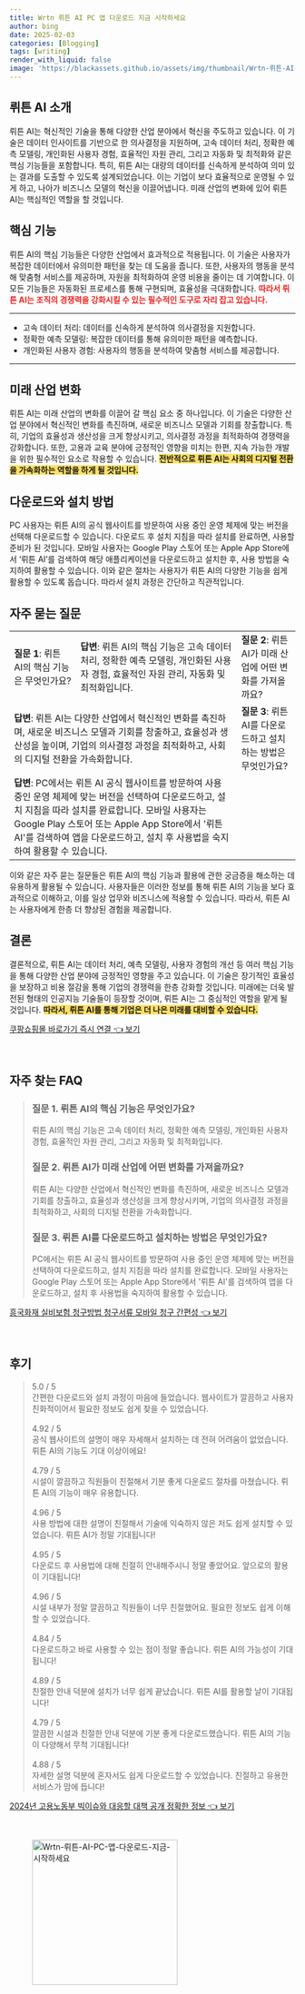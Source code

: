 ```yaml
---
title: Wrtn 뤼튼 AI PC 앱 다운로드 지금 시작하세요
author: bing
date: 2025-02-03
categories: [Blogging]
tags: [writing]
render_with_liquid: false
image: 'https://blackassets.github.io/assets/img/thumbnail/Wrtn-뤼튼-AI-PC-앱-다운로드-지금-시작하세요.webp'
---
```



<h2 id='뤼튼 AI 소개'>뤼튼 AI 소개</h2>

<p>뤼튼 AI는 혁신적인 기술을 통해 다양한 산업 분야에서 혁신을 주도하고 있습니다. 이 기술은 데이터 인사이트를 기반으로 한 의사결정을 지원하며, 고속 데이터 처리, 정확한 예측 모델링, 개인화된 사용자 경험, 효율적인 자원 관리, 그리고 자동화 및 최적화와 같은 핵심 기능들을 포함합니다. 특히, 뤼튼 AI는 대량의 데이터를 신속하게 분석하여 의미 있는 결과를 도출할 수 있도록 설계되었습니다. 이는 기업이 보다 효율적으로 운영될 수 있게 하고, 나아가 비즈니스 모델의 혁신을 이끌어냅니다. 미래 산업의 변화에 있어 뤼튼 AI는 핵심적인 역할을 할 것입니다.</p>

<h2 id='핵심 기능'>핵심 기능</h2>

<p>뤼튼 AI의 핵심 기능들은 다양한 산업에서 효과적으로 적용됩니다. 이 기술은 사용자가 복잡한 데이터에서 유의미한 패턴을 찾는 데 도움을 줍니다. 또한, 사용자의 행동을 분석해 맞춤형 서비스를 제공하며, 자원을 최적화하여 운영 비용을 줄이는 데 기여합니다. 이 모든 기능들은 자동화된 프로세스를 통해 구현되며, 효율성을 극대화합니다. <b><span style="color: #ee2323;">따라서 뤼튼 AI는 조직의 경쟁력을 강화시킬 수 있는 필수적인 도구로 자리 잡고 있습니다.</span></b></p>

<hr />

<ul>
    <li>고속 데이터 처리: 데이터를 신속하게 분석하여 의사결정을 지원합니다.</li>
    <li>정확한 예측 모델링: 복잡한 데이터를 통해 유의미한 패턴을 예측합니다.</li>
    <li>개인화된 사용자 경험: 사용자의 행동을 분석하여 맞춤형 서비스를 제공합니다.</li>
</ul>

<hr />

<h2 id='미래 산업 변화'>미래 산업 변화</h2>

<p>뤼튼 AI는 미래 산업의 변화를 이끌어 갈 핵심 요소 중 하나입니다. 이 기술은 다양한 산업 분야에서 혁신적인 변화를 촉진하며, 새로운 비즈니스 모델과 기회를 창출합니다. 특히, 기업의 효율성과 생산성을 크게 향상시키고, 의사결정 과정을 최적화하여 경쟁력을 강화합니다. 또한, 고용과 교육 분야에 긍정적인 영향을 미치는 한편, 지속 가능한 개발을 위한 필수적인 요소로 작용할 수 있습니다. <b><span style="background-color: #ffe066;">전반적으로 뤼튼 AI는 사회의 디지털 전환을 가속화하는 역할을 하게 될 것입니다.</span></b></p>

<h2 id='다운로드와 설치 방법'>다운로드와 설치 방법</h2>

<p>PC 사용자는 뤼튼 AI의 공식 웹사이트를 방문하여 사용 중인 운영 체제에 맞는 버전을 선택해 다운로드할 수 있습니다. 다운로드 후 설치 지침을 따라 설치를 완료하면, 사용할 준비가 된 것입니다. 모바일 사용자는 Google Play 스토어 또는 Apple App Store에서 ‘뤼튼 AI’를 검색하여 해당 애플리케이션을 다운로드하고 설치한 후, 사용 방법을 숙지하여 활용할 수 있습니다. 이와 같은 절차는 사용자가 뤼튼 AI의 다양한 기능을 쉽게 활용할 수 있도록 돕습니다. 따라서 설치 과정은 간단하고 직관적입니다.</p>

<h2 id='자주 묻는 질문'>자주 묻는 질문</h2>


<table>
    <tr>
        <td><b>질문 1</b>: 뤼튼 AI의 핵심 기능은 무엇인가요?</td>
        <td><b>답변</b>: 뤼튼 AI의 핵심 기능은 고속 데이터 처리, 정확한 예측 모델링, 개인화된 사용자 경험, 효율적인 자원 관리, 자동화 및 최적화입니다.</td>
        <td><b>질문 2</b>: 뤼튼 AI가 미래 산업에 어떤 변화를 가져올까요?</td>
    </tr>
    <tr>
        <td colspan="2"><b>답변</b>: 뤼튼 AI는 다양한 산업에서 혁신적인 변화를 촉진하며, 새로운 비즈니스 모델과 기회를 창출하고, 효율성과 생산성을 높이며, 기업의 의사결정 과정을 최적화하고, 사회의 디지털 전환을 가속화합니다.</td>
        <td><b>질문 3</b>: 뤼튼 AI를 다운로드하고 설치하는 방법은 무엇인가요?</td>
    </tr>
    <tr>
        <td colspan="2"><b>답변</b>: PC에서는 뤼튼 AI 공식 웹사이트를 방문하여 사용 중인 운영 체제에 맞는 버전을 선택하여 다운로드하고, 설치 지침을 따라 설치를 완료합니다. 모바일 사용자는 Google Play 스토어 또는 Apple App Store에서 '뤼튼 AI'를 검색하여 앱을 다운로드하고, 설치 후 사용법을 숙지하여 활용할 수 있습니다.</td>
        <td></td>
    </tr>
</table>

<p>이와 같은 자주 묻는 질문들은 뤼튼 AI의 핵심 기능과 활용에 관한 궁금증을 해소하는 데 유용하게 활용될 수 있습니다. 사용자들은 이러한 정보를 통해 뤼튼 AI의 기능을 보다 효과적으로 이해하고, 이를 일상 업무와 비즈니스에 적용할 수 있습니다. 따라서, 뤼튼 AI는 사용자에게 한층 더 향상된 경험을 제공합니다.</p>

<h2 id='결론'>결론</h2>

<p>결론적으로, 뤼튼 AI는 데이터 처리, 예측 모델링, 사용자 경험의 개선 등 여러 핵심 기능을 통해 다양한 산업 분야에 긍정적인 영향을 주고 있습니다. 이 기술은 장기적인 효율성을 보장하고 비용 절감을 통해 기업의 경쟁력을 한층 강화할 것입니다. 미래에는 더욱 발전된 형태의 인공지능 기술들이 등장할 것이며, 뤼튼 AI는 그 중심적인 역할을 맡게 될 것입니다. <b><span style="background-color: #ffe066;">따라서, 뤼튼 AI를 통해 기업은 더 나은 미래를 대비할 수 있습니다.</span></b></p>


<p><a class="click-button" title="쿠팡쇼핑몰 바로가기 즉시 연결" href="https://blackassets.github.io/posts/%EC%BF%A0%ED%8C%A1%EC%87%BC%ED%95%91%EB%AA%B0-%EB%B0%94%EB%A1%9C%EA%B0%80%EA%B8%B0-%EC%A6%89%EC%8B%9C-%EC%97%B0%EA%B2%B0/" rel="dofollow">쿠팡쇼핑몰 바로가기 즉시 연결 👈 보기</a></p><br>
<h2 id='자주_찾는_FAQ'>자주 찾는 FAQ</h2>
<div itemscope="" itemtype="https://schema.org/FAQPage"> 
<blockquote> 
<div itemscope="" itemprop="mainEntity" itemtype="https://schema.org/Question"> 
<h3 itemprop="name">질문 1. 뤼튼 AI의 핵심 기능은 무엇인가요?</h3> 
<div itemscope="" itemprop="acceptedAnswer" itemtype="https://schema.org/Answer"> 
<span itemprop="text"> 
<p>뤼튼 AI의 핵심 기능은 고속 데이터 처리, 정확한 예측 모델링, 개인화된 사용자 경험, 효율적인 자원 관리, 그리고 자동화 및 최적화입니다.</p> 
</span> 
</div> 
</div> 
<div itemscope="" itemprop="mainEntity" itemtype="https://schema.org/Question"> 
<h3 itemprop="name">질문 2. 뤼튼 AI가 미래 산업에 어떤 변화를 가져올까요?</h3> 
<div itemscope="" itemprop="acceptedAnswer" itemtype="https://schema.org/Answer"> 
<span itemprop="text"> 
<p>뤼튼 AI는 다양한 산업에서 혁신적인 변화를 촉진하며, 새로운 비즈니스 모델과 기회를 창출하고, 효율성과 생산성을 크게 향상시키며, 기업의 의사결정 과정을 최적화하고, 사회의 디지털 전환을 가속화합니다.</p> 
</span> 
</div> 
</div> 
<div itemscope="" itemprop="mainEntity" itemtype="https://schema.org/Question"> 
<h3 itemprop="name">질문 3. 뤼튼 AI를 다운로드하고 설치하는 방법은 무엇인가요?</h3> 
<div itemscope="" itemprop="acceptedAnswer" itemtype="https://schema.org/Answer"> 
<span itemprop="text"> 
<p>PC에서는 뤼튼 AI 공식 웹사이트를 방문하여 사용 중인 운영 체제에 맞는 버전을 선택하여 다운로드하고, 설치 지침을 따라 설치를 완료합니다. 모바일 사용자는 Google Play 스토어 또는 Apple App Store에서 '뤼튼 AI'를 검색하여 앱을 다운로드하고, 설치 후 사용법을 숙지하여 활용할 수 있습니다.</p> 
</span> 
</div> 
</div> 
</blockquote> 
</div>
<p><a class="click-button" title="흥국화재 실비보험 청구방법 청구서류 모바일 청구 간편성" href="https://blackassets.github.io/posts/%ED%9D%A5%EA%B5%AD%ED%99%94%EC%9E%AC-%EC%8B%A4%EB%B9%84%EB%B3%B4%ED%97%98-%EC%B2%AD%EA%B5%AC%EB%B0%A9%EB%B2%95-%EC%B2%AD%EA%B5%AC%EC%84%9C%EB%A5%98-%EB%AA%A8%EB%B0%94%EC%9D%BC-%EC%B2%AD%EA%B5%AC-%EA%B0%84%ED%8E%B8%EC%84%B1/" rel="dofollow">흥국화재 실비보험 청구방법 청구서류 모바일 청구 간편성 👈 보기</a></p><br>
<h2 id='후기'>후기</h2>
<div itemscope itemtype="https://schema.org/Product">
  <blockquote>
  <div itemprop="review" itemscope itemtype="https://schema.org/Review">
      <div itemprop="reviewRating" itemscope itemtype="https://schema.org/Rating"> <span itemprop="ratingValue">5.0</span> / <span itemprop="bestRating">5</span> </div>
      <span itemprop="reviewBody">간편한 다운로드와 설치 과정이 마음에 들었습니다. 웹사이트가 깔끔하고 사용자 친화적이어서 필요한 정보도 쉽게 찾을 수 있었습니다.</span>
  </div>
  <br>
  <div itemprop="review" itemscope itemtype="https://schema.org/Review">
      <div itemprop="reviewRating" itemscope itemtype="https://schema.org/Rating"> <span itemprop="ratingValue">4.92</span> / <span itemprop="bestRating">5</span> </div>
      <span itemprop="reviewBody">공식 웹사이트의 설명이 매우 자세해서 설치하는 데 전혀 어려움이 없었습니다. 뤼튼 AI의 기능도 기대 이상이에요!</span>
  </div>
  <br>
  <div itemprop="review" itemscope itemtype="https://schema.org/Review">
      <div itemprop="reviewRating" itemscope itemtype="https://schema.org/Rating"> <span itemprop="ratingValue">4.79</span> / <span itemprop="bestRating">5</span> </div>
      <span itemprop="reviewBody">시설이 깔끔하고 직원들이 친절해서 기분 좋게 다운로드 절차를 마쳤습니다. 뤼튼 AI의 기능이 매우 유용합니다.</span>
  </div>
  <br>
  <div itemprop="review" itemscope itemtype="https://schema.org/Review">
      <div itemprop="reviewRating" itemscope itemtype="https://schema.org/Rating"> <span itemprop="ratingValue">4.96</span> / <span itemprop="bestRating">5</span> </div>
      <span itemprop="reviewBody">사용 방법에 대한 설명이 친절해서 기술에 익숙하지 않은 저도 쉽게 설치할 수 있었습니다. 뤼튼 AI가 정말 기대됩니다!</span>
  </div>
  <br>
  <div itemprop="review" itemscope itemtype="https://schema.org/Review">
      <div itemprop="reviewRating" itemscope itemtype="https://schema.org/Rating"> <span itemprop="ratingValue">4.95</span> / <span itemprop="bestRating">5</span> </div>
      <span itemprop="reviewBody">다운로드 후 사용법에 대해 친절히 안내해주시니 정말 좋았어요. 앞으로의 활용이 기대됩니다!</span>
  </div>
  <br>
  <div itemprop="review" itemscope itemtype="https://schema.org/Review">
      <div itemprop="reviewRating" itemscope itemtype="https://schema.org/Rating"> <span itemprop="ratingValue">4.96</span> / <span itemprop="bestRating">5</span> </div>
      <span itemprop="reviewBody">시설 내부가 정말 깔끔하고 직원들이 너무 친절했어요. 필요한 정보도 쉽게 이해할 수 있었습니다.</span>
  </div>
  <br>
  <div itemprop="review" itemscope itemtype="https://schema.org/Review">
      <div itemprop="reviewRating" itemscope itemtype="https://schema.org/Rating"> <span itemprop="ratingValue">4.84</span> / <span itemprop="bestRating">5</span> </div>
      <span itemprop="reviewBody">다운로드하고 바로 사용할 수 있는 점이 정말 좋습니다. 뤼튼 AI의 가능성이 기대됩니다!</span>
  </div>
  <br>
  <div itemprop="review" itemscope itemtype="https://schema.org/Review">
      <div itemprop="reviewRating" itemscope itemtype="https://schema.org/Rating"> <span itemprop="ratingValue">4.89</span> / <span itemprop="bestRating">5</span> </div>
      <span itemprop="reviewBody">친절한 안내 덕분에 설치가 너무 쉽게 끝났습니다. 뤼튼 AI를 활용할 날이 기대됩니다!</span>
  </div>
  <br>
  <div itemprop="review" itemscope itemtype="https://schema.org/Review">
      <div itemprop="reviewRating" itemscope itemtype="https://schema.org/Rating"> <span itemprop="ratingValue">4.79</span> / <span itemprop="bestRating">5</span> </div>
      <span itemprop="reviewBody">깔끔한 시설과 친절한 안내 덕분에 기분 좋게 다운로드했습니다. 뤼튼 AI의 기능이 다양해서 무척 기대됩니다!</span>
  </div>
  <br>
  <div itemprop="review" itemscope itemtype="https://schema.org/Review">
      <div itemprop="reviewRating" itemscope itemtype="https://schema.org/Rating"> <span itemprop="ratingValue">4.88</span> / <span itemprop="bestRating">5</span> </div>
      <span itemprop="reviewBody">자세한 설명 덕분에 혼자서도 쉽게 다운로드할 수 있었습니다. 친절하고 유용한 서비스가 맘에 듭니다!</span>
  </div>
  </blockquote>
</div>
<p><a class="click-button" title="2024년 고용노동부 빅이슈와 대응할 대책 공개 정확한 정보" href="https://blackassets.github.io/posts/2024%EB%85%84-%EA%B3%A0%EC%9A%A9%EB%85%B8%EB%8F%99%EB%B6%80-%EB%B9%85%EC%9D%B4%EC%8A%88%EC%99%80-%EB%8C%80%EC%9D%91%ED%95%A0-%EB%8C%80%EC%B1%85-%EA%B3%B5%EA%B0%9C-%EC%A0%95%ED%99%95%ED%95%9C-%EC%A0%95%EB%B3%B4/" rel="dofollow">2024년 고용노동부 빅이슈와 대응할 대책 공개 정확한 정보 👈 보기</a></p><br>
<figure class="image"><img src="https://blackassets.github.io/assets/img/thumbnail/Wrtn-뤼튼-AI-PC-앱-다운로드-지금-시작하세요.webp" alt="Wrtn-뤼튼-AI-PC-앱-다운로드-지금-시작하세요" width="256" height="256"></figure>